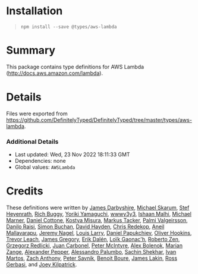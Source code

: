 # Installation
> `npm install --save @types/aws-lambda`

# Summary
This package contains type definitions for AWS Lambda (http://docs.aws.amazon.com/lambda).

# Details
Files were exported from https://github.com/DefinitelyTyped/DefinitelyTyped/tree/master/types/aws-lambda.

### Additional Details
 * Last updated: Wed, 23 Nov 2022 18:11:33 GMT
 * Dependencies: none
 * Global values: `AWSLambda`

# Credits
These definitions were written by [James Darbyshire](https://github.com/darbio), [Michael Skarum](https://github.com/skarum), [Stef Heyenrath](https://github.com/StefH), [Rich Buggy](https://github.com/buggy), [Yoriki Yamaguchi](https://github.com/y13i), [wwwy3y3](https://github.com/wwwy3y3), [Ishaan Malhi](https://github.com/OrthoDex), [Michael Marner](https://github.com/MichaelMarner), [Daniel Cottone](https://github.com/daniel-cottone), [Kostya Misura](https://github.com/kostya-misura), [Markus Tacker](https://github.com/coderbyheart), [Palmi Valgeirsson](https://github.com/palmithor), [Danilo Raisi](https://github.com/daniloraisi), [Simon Buchan](https://github.com/simonbuchan), [David Hayden](https://github.com/Haydabase), [Chris Redekop](https://github.com/repl-chris), [Aneil Mallavarapu](https://github.com/aneilbaboo), [Jeremy Nagel](https://github.com/jeznag), [Louis Larry](https://github.com/louislarry), [Daniel Papukchiev](https://github.com/dpapukchiev), [Oliver Hookins](https://github.com/ohookins), [Trevor Leach](https://github.com/trevor-leach), [James Gregory](https://github.com/jagregory), [Erik Dalén](https://github.com/dalen), [Loïk Gaonac'h](https://github.com/loikg), [Roberto Zen](https://github.com/skyzenr), [Grzegorz Redlicki](https://github.com/redlickigrzegorz), [Juan Carbonel](https://github.com/juancarbonel), [Peter McIntyre](https://github.com/pwmcintyre), [Alex Bolenok](https://github.com/alex-bolenok-centralreach), [Marian Zange](https://github.com/marianzange), [Alexander Pepper](https://github.com/apepper), [Alessandro Palumbo](https://github.com/apalumbo), [Sachin Shekhar](https://github.com/SachinShekhar), [Ivan Martos](https://github.com/ivanmartos), [Zach Anthony](https://github.com/zach-anthony), [Peter Savnik](https://github.com/savnik), [Benoit Boure](https://github.com/bboure), [James Lakin](https://github.com/jamesorlakin), [Ross Gerbasi](https://github.com/aphex), and [Joey Kilpatrick](https://github.com/joeykilpatrick).
